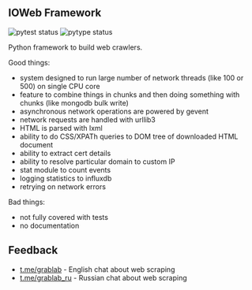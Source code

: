 ## IOWeb Framework

![pytest status](https://github.com/lorien/ioweb/workflows/pytest/badge.svg)
![pytype status](https://github.com/lorien/ioweb/workflows/pytype/badge.svg)

Python framework to build web crawlers.

Good things:

 * system designed to run large number of network threads (like 100 or 500) on
    single CPU core
 * feature to combine things in chunks and then doing something with
    chunks (like mongodb bulk write)
 * asynchronous network operations are powered by gevent
 * network requests are handled with urllib3
 * HTML is parsed with lxml
 * ability to do CSS/XPATh queries to DOM tree of downloaded HTML document
 * ability to extract cert details
 * ability to resolve particular domain to custom IP
 * stat module to count events
 * logging statistics to influxdb
 * retrying on network errors

Bad things:

 * not fully covered with tests
 * no documentation

## Feedback

 * [t.me/grablab](https://t.me/grablab) - English chat about web scraping
 * [t.me/grablab_ru](https://t.me/grablab_ru) - Russian chat about web scraping
